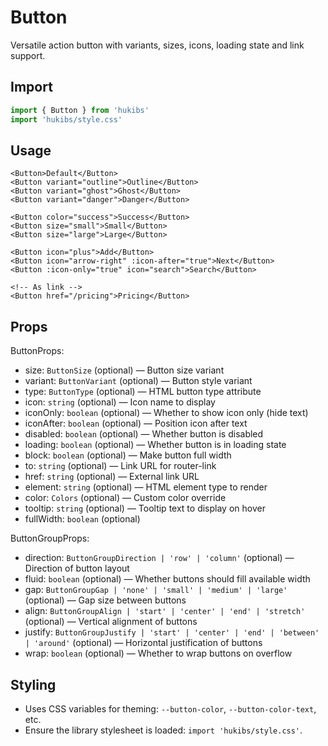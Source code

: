 # Button

Versatile action button with variants, sizes, icons, loading state and link support.

## Import

```ts
import { Button } from 'hukibs'
import 'hukibs/style.css'
```

## Usage

```vue
<Button>Default</Button>
<Button variant="outline">Outline</Button>
<Button variant="ghost">Ghost</Button>
<Button variant="danger">Danger</Button>

<Button color="success">Success</Button>
<Button size="small">Small</Button>
<Button size="large">Large</Button>

<Button icon="plus">Add</Button>
<Button icon="arrow-right" :icon-after="true">Next</Button>
<Button :icon-only="true" icon="search">Search</Button>

<!-- As link -->
<Button href="/pricing">Pricing</Button>
```

## Props

ButtonProps:
- size: `ButtonSize` (optional) — Button size variant
- variant: `ButtonVariant` (optional) — Button style variant
- type: `ButtonType` (optional) — HTML button type attribute
- icon: `string` (optional) — Icon name to display
- iconOnly: `boolean` (optional) — Whether to show icon only (hide text)
- iconAfter: `boolean` (optional) — Position icon after text
- disabled: `boolean` (optional) — Whether button is disabled
- loading: `boolean` (optional) — Whether button is in loading state
- block: `boolean` (optional) — Make button full width
- to: `string` (optional) — Link URL for router-link
- href: `string` (optional) — External link URL
- element: `string` (optional) — HTML element type to render
- color: `Colors` (optional) — Custom color override
- tooltip: `string` (optional) — Tooltip text to display on hover
- fullWidth: `boolean` (optional)

ButtonGroupProps:
- direction: `ButtonGroupDirection | 'row' | 'column'` (optional) — Direction of button layout
- fluid: `boolean` (optional) — Whether buttons should fill available width
- gap: `ButtonGroupGap | 'none' | 'small' | 'medium' | 'large'` (optional) — Gap size between buttons
- align: `ButtonGroupAlign | 'start' | 'center' | 'end' | 'stretch'` (optional) — Vertical alignment of buttons
- justify: `ButtonGroupJustify | 'start' | 'center' | 'end' | 'between' | 'around'` (optional) — Horizontal justification of buttons
- wrap: `boolean` (optional) — Whether to wrap buttons on overflow
## Styling

- Uses CSS variables for theming: `--button-color`, `--button-color-text`, etc.
- Ensure the library stylesheet is loaded: `import 'hukibs/style.css'`.
